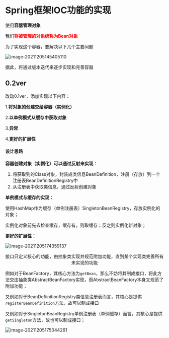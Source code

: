 # Spring框架IOC功能的实现

使用**容器管理对象**

我们<b><span style="color: red">将被管理的对象统称为Bean对象</span></b>



为了实现这个容器，要解决以下几个主要问题

![image-20211205145405110](https://gitee.com/mrth4869/pic/raw/master/20211205145405.png)



据此，将通过版本迭代来逐步实现和完善容器



## 0.2ver

改动0.1ver，添加实现以下内容：

1.**将对象的创建交给容器（实例化）**

2.**以单例模式从缓存中获取对象**

3.**异常**

4.**更好的扩展性**


#### 设计思路

**容器创建对象（实例化）可以通过反射来实现**：

1. 将获取到的Class对象，封装成类信息BeanDefinition，注册（存放）到一个注册表BeanDefinitionRegistry中
2. 从注册表中获取类信息，通过反射创建对象

**单例模式与缓存的实现：**

使用HashMap作为缓存（单例注册表）SingletonBeanRegistry，存放实例化的对象；

实例化对象前先去检查缓存，缓存有，则取缓存；反之则实例化新对象；

**更好的扩展性：**

![image-20211205174359137](https://gitee.com/mrth4869/pic/raw/master/20211205174359.png)

<center>接口只定义核心的功能，由抽象类实现并规范附加功能，直到某个实现类完善所有未实现的功能</center>



例如对于BeanFactory，其核心方法为`getBean`，那么不妨将其制成接口，将此方法交由抽象类AbstractBeanFactory实现，而AbstractBeanFactory本身又规范了附加功能；

又例如对于BeanDefiinitionRegistry类信息注册表而言，其核心是提供`registerBeanDefinition`方法，故可以制成接口

又例如对于SingletonBeanRegistry单例注册表（单例缓存）而言，其核心是提供`getSingleton`方法，故也可以制成接口；

![image-20211205175044261](https://gitee.com/mrth4869/pic/raw/master/20211205175044.png)